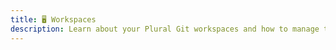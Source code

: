 ```yaml
---
title: 🖥 Workspaces
description: Learn about your Plural Git workspaces and how to manage them.
---
```

